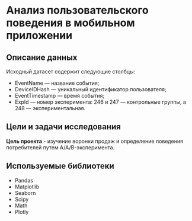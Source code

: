 # Анализ пользовательского поведения в мобильном приложении

## Описание данных

Исходный датасет содержит следующие столбцы:
* EventName — название события;
* DeviceIDHash — уникальный идентификатор пользователя;
* EventTimestamp — время события;
* ExpId — номер эксперимента: 246 и 247 — контрольные группы, а 248 — экспериментальная.

## Цели и задачи исследования

**Цель проекта** - изучение воронки продаж и определение поведения потребителей путем A/A/B-эксперимента.


## Используемые библиотеки

* Pandas
* Matplotlib 
* Seaborn 
* Scipy 
* Math
* Plotly

